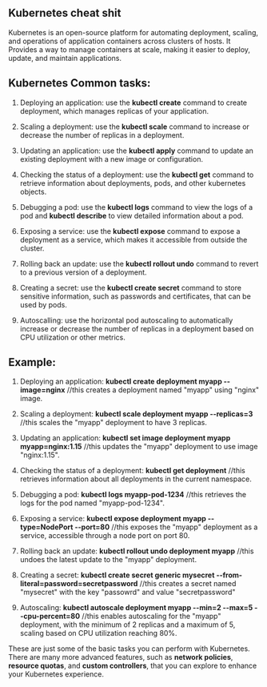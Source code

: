 ## Kubernetes cheat shit
Kubernetes is an open-source platform for automating deployment, scaling, and operations of application containers across clusters of hosts.
It Provides a way to manage containers at scale, making it easier to deploy, update, and maintain applications.


## Kubernetes Common tasks:
1. Deploying an application: use the **kubectl create** command to create deployment, which manages replicas of your application.

2. Scaling a deployment: use the **kubectl scale** command to increase or decrease the number of replicas in a deployment.

3. Updating an application: use the **kubectl apply** command to update an existing deployment with a new image or configuration.

4. Checking the status of a deployment: use the **kubectl get** command to retrieve information about deployments, pods, and other kubernetes objects.

5. Debugging a pod: use the **kubectl logs** command to view the logs of a pod and **kubectl describe** to view detailed information about a pod.

6. Exposing a service: use the **kubectl expose** command to expose a deployment as a service, which makes it accessible from outside the cluster.

7. Rolling back an update: use the **kubectl rollout undo** command to revert to a previous version of a deployment.

8. Creating a secret: use the **kubectl create secret** command to store sensitive information, such as passwords and certificates, that can be used by pods.

9. Autoscalling: use the horizontal pod autoscaling to automatically increase or decrease the number of replicas in a deployment based on CPU utilization or other metrics.



## Example:
1. Deploying an application:
**kubectl create deployment myapp --image=nginx**     //this creates a deployment named "myapp" using "nginx" image.

2. Scaling a deployment:
**kubectl scale deployment myapp --replicas=3**      //this scales the "myapp" deployment to have 3 replicas.

3. Updating an application:
**kubectl set image deployment myapp myapp=nginx:1.15**      //this updates the "myapp" deployment to use image "nginx:1.15".

 4. Checking the status of a deployment:
**kubectl get deployment**           //this retrieves information about all deployments in the current namespace.

5. Debugging a pod:
**kubectl logs myapp-pod-1234**      //this retrieves the logs for the pod named "myapp-pod-1234".

6. Exposing a service:
**kubectl expose deployment myapp --type=NodePort --port=80**      //this exposes the "myapp" deployment as a service, accessible through a node port on port 80.

7. Rolling back an update:
**kubectl rollout undo deployment myapp**      //this undoes the latest update to the "myapp" deployment.

8. Creating a secret:
**kubectl create secret generic mysecret --from-literal=password=secretpassword**            //this creates a secret named "mysecret" with the key "passowrd" and value "secretpassword"

9. Autoscaling:
**kubectl autoscale deployment myapp --min=2 --max=5 --cpu-percent=80**        //this enables autoscaling for the "myapp" deployment, with the minimum of 2 replicas and a maximum of 5, scaling based on CPU utilization reaching 80%.





These are just some of the basic tasks you can perform with Kubernetes. There are many more advanced features, such as **network policies**, **resource quotas**, and **custom controllers**, that you can explore to enhance your Kubernetes experience.
